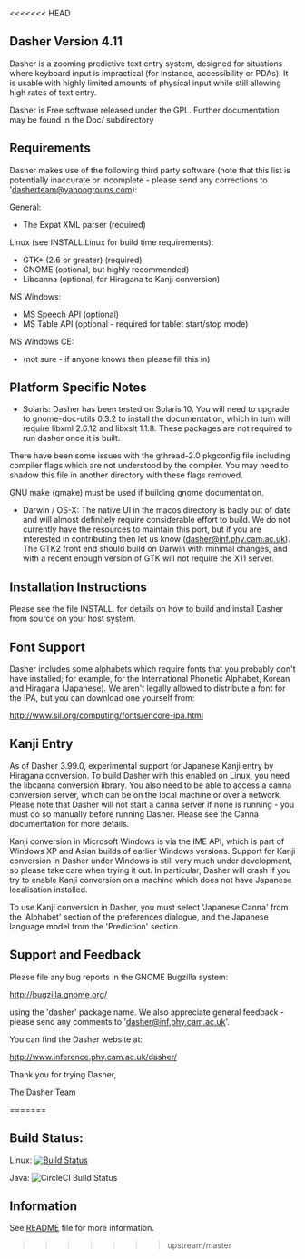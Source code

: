 <<<<<<< HEAD

Dasher Version 4.11
-------------------
Dasher is a zooming predictive text entry system, designed for situations
where keyboard input is impractical (for instance, accessibility or PDAs). It
is usable with highly limited amounts of physical input while still allowing
high rates of text entry.

Dasher is Free software released under the GPL. Further documentation
may be found in the Doc/ subdirectory

Requirements
------------
Dasher makes use of the following third party software (note that this
list is potentially inaccurate or incomplete - please send any
corrections to 'dasherteam@yahoogroups.com):

General:
 * The Expat XML parser (required)

Linux (see INSTALL.Linux for build time requirements):
 * GTK+ (2.6 or greater) (required)
 * GNOME (optional, but highly recommended)
 * Libcanna (optional, for Hiragana to Kanji conversion)
 
MS Windows:
 * MS Speech API (optional)
 * MS Table API (optional - required for tablet start/stop mode)

MS Windows CE:
 * (not sure - if anyone knows then please fill this in)

Platform Specific Notes
-----------------------
* Solaris: Dasher has been tested on Solaris 10. You will need to
upgrade to gnome-doc-utils 0.3.2 to install the documentation, which
in turn will require libxml 2.6.12 and libxslt 1.1.8. These packages
are not required to run dasher once it is built.

There have been some issues with the gthread-2.0 pkgconfig file
including compiler flags which are not understood by the compiler. You
may need to shadow this file in another directory with these flags
removed.

GNU make (gmake) must be used if building gnome documentation.

* Darwin / OS-X: The native UI in the macos directory is badly out of
date and will almost definitely require considerable effort to
build. We do not currently have the resources to maintain this port,
but if you are interested in contributing then let us know
(dasher@inf.phy.cam.ac.uk). The GTK2 front end should build on Darwin
with minimal changes, and with a recent enough version of GTK will not
require the X11 server.

Installation Instructions
-------------------------
Please see the file INSTALL.<platform> for details on how to build and
install Dasher from source on your host system.

Font Support
------------
Dasher includes some alphabets which require fonts that you probably don't 
have installed; for example, for the International Phonetic Alphabet, Korean
and Hiragana (Japanese).  We aren't legally allowed to distribute a font for
the IPA, but you can download one yourself from:  

   http://www.sil.org/computing/fonts/encore-ipa.html

Kanji Entry
-----------

As of Dasher 3.99.0, experimental support for Japanese Kanji entry
by Hiragana conversion. To build Dasher with this enabled on Linux,
you need the libcanna conversion library. You also need to be able to
access a canna conversion server, which can be on the local machine or
over a network. Please note that Dasher will not start a canna server
if none is running - you must do so manually before running Dasher. 
Please see the Canna documentation for more details.

Kanji conversion in Microsoft Windows is via the IME API, which is
part of Windows XP and Asian builds of earlier Windows
versions. Support for Kanji conversion in Dasher under Windows is
still very much under development, so please take care when trying
it out. In particular, Dasher will crash if you try to enable Kanji
conversion on a machine which does not have Japanese localisation
installed.

To use Kanji conversion in Dasher, you must select 'Japanese Canna'
from the 'Alphabet' section of the preferences dialogue, and the
Japanese language model from the 'Prediction' section.

Support and Feedback
--------------------
Please file any bug reports in the GNOME Bugzilla system:

http://bugzilla.gnome.org/

using the 'dasher' package name. We also appreciate general feedback -
please send any comments to 'dasher@inf.phy.cam.ac.uk'.

You can find the Dasher website at:

  http://www.inference.phy.cam.ac.uk/dasher/

Thank you for trying Dasher,

The Dasher Team

=======
## Build Status:
Linux:
[![Build Status](https://travis-ci.org/dasher-project/dasher.svg?branch=master)](https://travis-ci.org/dasher-project/dasher)

Java:
![CircleCI Build Status](https://circleci.com/gh/alper-oner/dasher.svg?style=shield)

## Information

See [README](https://github.com/dasher-project/dasher/blob/master/README) file for more information.
>>>>>>> upstream/master
